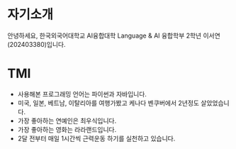 # 자기소개

안녕하세요, 한국외국어대학교 AI융합대학 Language & AI 융합학부 2학년 이서연(202403380)입니다.

# TMI
- 사용해본 프로그래밍 언어는 파이썬과 자바입니다.
- 미국, 일본, 베트남, 이탈리아를 여행가봤고 케나다 벤쿠버에서 2년정도 살았었습니다.
- 가장 좋아하는 연예인은 최우식입니다.
- 가장 좋아하는 영화는 라라랜드입니다.
- 2달 전부터 매일 1시간씩 근력운동 하기를 실천하고 있습니다.
